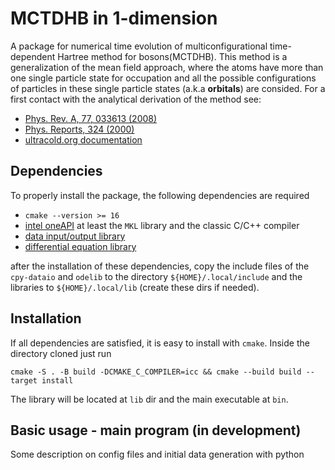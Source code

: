 # MCTDHB in 1-dimension

A package for numerical time evolution of multiconfigurational time-dependent
Hartree method for bosons(MCTDHB). This method is a generalization of the mean
field approach, where the atoms have more than one single particle state for
occupation and all the possible configurations of particles in these single
particle states (a.k.a **orbitals**) are consided. For a first contact with
the analytical derivation of the method see:

- [Phys. Rev. A, 77, 033613 (2008)](http://dx.doi.org/10.1103/PhysRevA.77.033613)
- [Phys. Reports, 324 (2000)](https://sciencedirect.com/science/article/abs/pii/S0370157399000472)
- [ultracold.org documentation](ultracold.org/menu)

## Dependencies

To properly install the package, the following dependencies are required

- `cmake --version >= 16`
- [intel oneAPI](https://software.intel.com/content/www/us/en/develop/tools/oneapi)
  at least the `MKL` library and the classic C/C++ compiler
- [data input/output library](https://github.com/andriati-alex/cpy-dataio)
- [differential equation library](https://github.com/andriati-alex/odelib)

after the installation of these dependencies, copy the include files of the
`cpy-dataio` and `odelib` to the directory `${HOME}/.local/include` and the
libraries to `${HOME}/.local/lib` (create these dirs if needed).

## Installation

If all dependencies are satisfied, it is easy to install with `cmake`. Inside
the directory cloned just run

```
cmake -S . -B build -DCMAKE_C_COMPILER=icc && cmake --build build --target install
```

The library will be located at `lib` dir and the main executable at `bin`.

## Basic usage - main program (in development)

Some description on config files and initial data generation with python
